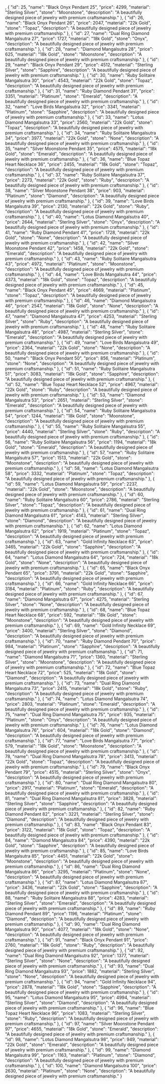 ,
  {
    "id": 25,
    "name": "Black Onyx Pendant 25",
    "price": 4299,
    "material": "Sterling Silver",
    "stone": "Moonstone",
    "description": "A beautifully designed piece of jewelry with premium craftsmanship."
  },
  {
    "id": 26,
    "name": "Black Onyx Pendant 26",
    "price": 2047,
    "material": "22k Gold",
    "stone": "Topaz",
    "description": "A beautifully designed piece of jewelry with premium craftsmanship."
  },
  {
    "id": 27,
    "name": "Dual Ring Diamond Mangalsutra 27",
    "price": 1727,
    "material": "18k Gold",
    "stone": "Onyx",
    "description": "A beautifully designed piece of jewelry with premium craftsmanship."
  },
  {
    "id": 28,
    "name": "Diamond Mangalsutra 28",
    "price": 625,
    "material": "18k Gold",
    "stone": "Moonstone",
    "description": "A beautifully designed piece of jewelry with premium craftsmanship."
  },
  {
    "id": 29,
    "name": "Black Onyx Pendant 29",
    "price": 4512,
    "material": "Sterling Silver",
    "stone": "Sapphire",
    "description": "A beautifully designed piece of jewelry with premium craftsmanship."
  },
  {
    "id": 30,
    "name": "Ruby Solitaire Mangalsutra 30",
    "price": 4543,
    "material": "22k Gold",
    "stone": "Topaz",
    "description": "A beautifully designed piece of jewelry with premium craftsmanship."
  },
  {
    "id": 31,
    "name": "Ruby Diamond Pendant 31",
    "price": 3351,
    "material": "Platinum",
    "stone": "Emerald",
    "description": "A beautifully designed piece of jewelry with premium craftsmanship."
  },
  {
    "id": 32,
    "name": "Love Birds Mangalsutra 32",
    "price": 3341,
    "material": "Platinum",
    "stone": "Sapphire",
    "description": "A beautifully designed piece of jewelry with premium craftsmanship."
  },
  {
    "id": 33,
    "name": "Lotus Diamond Mangalsutra 33",
    "price": 2560,
    "material": "22k Gold",
    "stone": "Topaz",
    "description": "A beautifully designed piece of jewelry with premium craftsmanship."
  },
  {
    "id": 34,
    "name": "Ruby Solitaire Mangalsutra 34",
    "price": 3977,
    "material": "22k Gold",
    "stone": "None",
    "description": "A beautifully designed piece of jewelry with premium craftsmanship."
  },
  {
    "id": 35,
    "name": "Silver Moonstone Pendant 35",
    "price": 4575,
    "material": "18k Gold",
    "stone": "Emerald",
    "description": "A beautifully designed piece of jewelry with premium craftsmanship."
  },
  {
    "id": 36,
    "name": "Blue Topaz Heart Necklace 36",
    "price": 2455,
    "material": "18k Gold",
    "stone": "Topaz",
    "description": "A beautifully designed piece of jewelry with premium craftsmanship."
  },
  {
    "id": 37,
    "name": "Ruby Solitaire Mangalsutra 37",
    "price": 2273,
    "material": "22k Gold",
    "stone": "Ruby",
    "description": "A beautifully designed piece of jewelry with premium craftsmanship."
  },
  {
    "id": 38,
    "name": "Silver Moonstone Pendant 38",
    "price": 903,
    "material": "Platinum",
    "stone": "Diamond",
    "description": "A beautifully designed piece of jewelry with premium craftsmanship."
  },
  {
    "id": 39,
    "name": "Love Birds Mangalsutra 39",
    "price": 2130,
    "material": "22k Gold",
    "stone": "Ruby",
    "description": "A beautifully designed piece of jewelry with premium craftsmanship."
  },
  {
    "id": 40,
    "name": "Lotus Diamond Mangalsutra 40",
    "price": 2644,
    "material": "Sterling Silver",
    "stone": "Onyx",
    "description": "A beautifully designed piece of jewelry with premium craftsmanship."
  },
  {
    "id": 41,
    "name": "Ruby Diamond Pendant 41",
    "price": 1728,
    "material": "22k Gold",
    "stone": "None",
    "description": "A beautifully designed piece of jewelry with premium craftsmanship."
  },
  {
    "id": 42,
    "name": "Silver Moonstone Pendant 42",
    "price": 1458,
    "material": "22k Gold",
    "stone": "Emerald",
    "description": "A beautifully designed piece of jewelry with premium craftsmanship."
  },
  {
    "id": 43,
    "name": "Ruby Solitaire Mangalsutra 43",
    "price": 4972,
    "material": "Platinum",
    "stone": "Moonstone",
    "description": "A beautifully designed piece of jewelry with premium craftsmanship."
  },
  {
    "id": 44,
    "name": "Love Birds Mangalsutra 44",
    "price": 4373,
    "material": "18k Gold",
    "stone": "Topaz",
    "description": "A beautifully designed piece of jewelry with premium craftsmanship."
  },
  {
    "id": 45,
    "name": "Black Onyx Pendant 45",
    "price": 4669,
    "material": "Platinum",
    "stone": "Topaz",
    "description": "A beautifully designed piece of jewelry with premium craftsmanship."
  },
  {
    "id": 46,
    "name": "Diamond Mangalsutra 46",
    "price": 2547,
    "material": "18k Gold",
    "stone": "None",
    "description": "A beautifully designed piece of jewelry with premium craftsmanship."
  },
  {
    "id": 47,
    "name": "Diamond Mangalsutra 47",
    "price": 4253,
    "material": "Sterling Silver",
    "stone": "Ruby",
    "description": "A beautifully designed piece of jewelry with premium craftsmanship."
  },
  {
    "id": 48,
    "name": "Ruby Solitaire Mangalsutra 48",
    "price": 4987,
    "material": "Sterling Silver",
    "stone": "Emerald",
    "description": "A beautifully designed piece of jewelry with premium craftsmanship."
  },
  {
    "id": 49,
    "name": "Love Birds Mangalsutra 49",
    "price": 2364,
    "material": "22k Gold",
    "stone": "None",
    "description": "A beautifully designed piece of jewelry with premium craftsmanship."
  },
  {
    "id": 50,
    "name": "Black Onyx Pendant 50",
    "price": 856,
    "material": "Platinum",
    "stone": "None",
    "description": "A beautifully designed piece of jewelry with premium craftsmanship."
  },
  {
    "id": 51,
    "name": "Ruby Solitaire Mangalsutra 51",
    "price": 3083,
    "material": "18k Gold",
    "stone": "Sapphire",
    "description": "A beautifully designed piece of jewelry with premium craftsmanship."
  },
  {
    "id": 52,
    "name": "Blue Topaz Heart Necklace 52",
    "price": 4967,
    "material": "22k Gold",
    "stone": "Ruby",
    "description": "A beautifully designed piece of jewelry with premium craftsmanship."
  },
  {
    "id": 53,
    "name": "Diamond Mangalsutra 53",
    "price": 2651,
    "material": "Sterling Silver",
    "stone": "Emerald",
    "description": "A beautifully designed piece of jewelry with premium craftsmanship."
  },
  {
    "id": 54,
    "name": "Ruby Solitaire Mangalsutra 54",
    "price": 1244,
    "material": "18k Gold",
    "stone": "Moonstone",
    "description": "A beautifully designed piece of jewelry with premium craftsmanship."
  },
  {
    "id": 55,
    "name": "Ruby Solitaire Mangalsutra 55",
    "price": 4440,
    "material": "Sterling Silver",
    "stone": "Ruby",
    "description": "A beautifully designed piece of jewelry with premium craftsmanship."
  },
  {
    "id": 56,
    "name": "Ruby Solitaire Mangalsutra 56",
    "price": 1194,
    "material": "18k Gold",
    "stone": "Emerald",
    "description": "A beautifully designed piece of jewelry with premium craftsmanship."
  },
  {
    "id": 57,
    "name": "Ruby Solitaire Mangalsutra 57",
    "price": 1513,
    "material": "22k Gold",
    "stone": "Moonstone",
    "description": "A beautifully designed piece of jewelry with premium craftsmanship."
  },
  {
    "id": 58,
    "name": "Lotus Diamond Mangalsutra 58",
    "price": 3332,
    "material": "Platinum",
    "stone": "Topaz",
    "description": "A beautifully designed piece of jewelry with premium craftsmanship."
  },
  {
    "id": 59,
    "name": "Lotus Diamond Mangalsutra 59",
    "price": 2237,
    "material": "22k Gold",
    "stone": "Moonstone",
    "description": "A beautifully designed piece of jewelry with premium craftsmanship."
  },
  {
    "id": 60,
    "name": "Ruby Solitaire Mangalsutra 60",
    "price": 2786,
    "material": "Sterling Silver",
    "stone": "Topaz",
    "description": "A beautifully designed piece of jewelry with premium craftsmanship."
  },
  {
    "id": 61,
    "name": "Dual Ring Diamond Mangalsutra 61",
    "price": 4143,
    "material": "Sterling Silver",
    "stone": "Diamond",
    "description": "A beautifully designed piece of jewelry with premium craftsmanship."
  },
  {
    "id": 62,
    "name": "Lotus Diamond Mangalsutra 62",
    "price": 1919,
    "material": "Platinum",
    "stone": "Topaz",
    "description": "A beautifully designed piece of jewelry with premium craftsmanship."
  },
  {
    "id": 63,
    "name": "Gold Infinity Necklace 63",
    "price": 3465,
    "material": "22k Gold",
    "stone": "Sapphire",
    "description": "A beautifully designed piece of jewelry with premium craftsmanship."
  },
  {
    "id": 64,
    "name": "Lotus Diamond Mangalsutra 64",
    "price": 724,
    "material": "18k Gold",
    "stone": "None",
    "description": "A beautifully designed piece of jewelry with premium craftsmanship."
  },
  {
    "id": 65,
    "name": "Black Onyx Pendant 65",
    "price": 3791,
    "material": "22k Gold",
    "stone": "Sapphire",
    "description": "A beautifully designed piece of jewelry with premium craftsmanship."
  },
  {
    "id": 66,
    "name": "Gold Infinity Necklace 66",
    "price": 3184,
    "material": "Platinum",
    "stone": "Ruby",
    "description": "A beautifully designed piece of jewelry with premium craftsmanship."
  },
  {
    "id": 67,
    "name": "Diamond Mangalsutra 67",
    "price": 4275,
    "material": "Sterling Silver",
    "stone": "None",
    "description": "A beautifully designed piece of jewelry with premium craftsmanship."
  },
  {
    "id": 68,
    "name": "Blue Topaz Heart Necklace 68",
    "price": 592,
    "material": "18k Gold",
    "stone": "Moonstone",
    "description": "A beautifully designed piece of jewelry with premium craftsmanship."
  },
  {
    "id": 69,
    "name": "Gold Infinity Necklace 69",
    "price": 3400,
    "material": "Sterling Silver",
    "stone": "Diamond",
    "description": "A beautifully designed piece of jewelry with premium craftsmanship."
  },
  {
    "id": 70,
    "name": "Ruby Diamond Pendant 70",
    "price": 984,
    "material": "Platinum",
    "stone": "Sapphire",
    "description": "A beautifully designed piece of jewelry with premium craftsmanship."
  },
  {
    "id": 71,
    "name": "Diamond Mangalsutra 71",
    "price": 1360,
    "material": "Sterling Silver",
    "stone": "Moonstone",
    "description": "A beautifully designed piece of jewelry with premium craftsmanship."
  },
  {
    "id": 72,
    "name": "Blue Topaz Heart Necklace 72",
    "price": 525,
    "material": "18k Gold",
    "stone": "Diamond",
    "description": "A beautifully designed piece of jewelry with premium craftsmanship."
  },
  {
    "id": 73,
    "name": "Dual Ring Diamond Mangalsutra 73",
    "price": 2415,
    "material": "18k Gold",
    "stone": "Ruby",
    "description": "A beautifully designed piece of jewelry with premium craftsmanship."
  },
  {
    "id": 74,
    "name": "Lotus Diamond Mangalsutra 74",
    "price": 2803,
    "material": "Platinum",
    "stone": "Emerald",
    "description": "A beautifully designed piece of jewelry with premium craftsmanship."
  },
  {
    "id": 75,
    "name": "Dual Ring Diamond Mangalsutra 75",
    "price": 935,
    "material": "Platinum",
    "stone": "Onyx",
    "description": "A beautifully designed piece of jewelry with premium craftsmanship."
  },
  {
    "id": 76,
    "name": "Lotus Diamond Mangalsutra 76",
    "price": 604,
    "material": "18k Gold",
    "stone": "Diamond",
    "description": "A beautifully designed piece of jewelry with premium craftsmanship."
  },
  {
    "id": 77,
    "name": "Love Birds Mangalsutra 77",
    "price": 579,
    "material": "18k Gold",
    "stone": "Moonstone",
    "description": "A beautifully designed piece of jewelry with premium craftsmanship."
  },
  {
    "id": 78,
    "name": "Dual Ring Diamond Mangalsutra 78",
    "price": 3413,
    "material": "22k Gold",
    "stone": "Topaz",
    "description": "A beautifully designed piece of jewelry with premium craftsmanship."
  },
  {
    "id": 79,
    "name": "Black Onyx Pendant 79",
    "price": 4515,
    "material": "Sterling Silver",
    "stone": "Onyx",
    "description": "A beautifully designed piece of jewelry with premium craftsmanship."
  },
  {
    "id": 80,
    "name": "Dual Ring Diamond Mangalsutra 80",
    "price": 2917,
    "material": "Platinum",
    "stone": "Emerald",
    "description": "A beautifully designed piece of jewelry with premium craftsmanship."
  },
  {
    "id": 81,
    "name": "Dual Ring Diamond Mangalsutra 81",
    "price": 3828,
    "material": "Sterling Silver",
    "stone": "Sapphire",
    "description": "A beautifully designed piece of jewelry with premium craftsmanship."
  },
  {
    "id": 82,
    "name": "Ruby Diamond Pendant 82",
    "price": 3221,
    "material": "Sterling Silver",
    "stone": "Diamond",
    "description": "A beautifully designed piece of jewelry with premium craftsmanship."
  },
  {
    "id": 83,
    "name": "Black Onyx Pendant 83",
    "price": 3122,
    "material": "18k Gold",
    "stone": "Topaz",
    "description": "A beautifully designed piece of jewelry with premium craftsmanship."
  },
  {
    "id": 84,
    "name": "Diamond Mangalsutra 84",
    "price": 4390,
    "material": "22k Gold",
    "stone": "Sapphire",
    "description": "A beautifully designed piece of jewelry with premium craftsmanship."
  },
  {
    "id": 85,
    "name": "Love Birds Mangalsutra 85",
    "price": 4451,
    "material": "22k Gold",
    "stone": "Moonstone",
    "description": "A beautifully designed piece of jewelry with premium craftsmanship."
  },
  {
    "id": 86,
    "name": "Dual Ring Diamond Mangalsutra 86",
    "price": 3295,
    "material": "Platinum",
    "stone": "None",
    "description": "A beautifully designed piece of jewelry with premium craftsmanship."
  },
  {
    "id": 87,
    "name": "Lotus Diamond Mangalsutra 87",
    "price": 3436,
    "material": "22k Gold",
    "stone": "Sapphire",
    "description": "A beautifully designed piece of jewelry with premium craftsmanship."
  },
  {
    "id": 88,
    "name": "Ruby Solitaire Mangalsutra 88",
    "price": 4283,
    "material": "Sterling Silver",
    "stone": "Emerald",
    "description": "A beautifully designed piece of jewelry with premium craftsmanship."
  },
  {
    "id": 89,
    "name": "Ruby Diamond Pendant 89",
    "price": 1196,
    "material": "Platinum",
    "stone": "Diamond",
    "description": "A beautifully designed piece of jewelry with premium craftsmanship."
  },
  {
    "id": 90,
    "name": "Dual Ring Diamond Mangalsutra 90",
    "price": 4077,
    "material": "18k Gold",
    "stone": "None",
    "description": "A beautifully designed piece of jewelry with premium craftsmanship."
  },
  {
    "id": 91,
    "name": "Black Onyx Pendant 91",
    "price": 2760,
    "material": "18k Gold",
    "stone": "Ruby",
    "description": "A beautifully designed piece of jewelry with premium craftsmanship."
  },
  {
    "id": 92,
    "name": "Dual Ring Diamond Mangalsutra 92",
    "price": 1377,
    "material": "Sterling Silver",
    "stone": "None",
    "description": "A beautifully designed piece of jewelry with premium craftsmanship."
  },
  {
    "id": 93,
    "name": "Dual Ring Diamond Mangalsutra 93",
    "price": 1882,
    "material": "Sterling Silver",
    "stone": "None",
    "description": "A beautifully designed piece of jewelry with premium craftsmanship."
  },
  {
    "id": 94,
    "name": "Gold Infinity Necklace 94",
    "price": 2878,
    "material": "18k Gold",
    "stone": "Sapphire",
    "description": "A beautifully designed piece of jewelry with premium craftsmanship."
  },
  {
    "id": 95,
    "name": "Lotus Diamond Mangalsutra 95",
    "price": 4994,
    "material": "Sterling Silver",
    "stone": "Diamond",
    "description": "A beautifully designed piece of jewelry with premium craftsmanship."
  },
  {
    "id": 96,
    "name": "Blue Topaz Heart Necklace 96",
    "price": 1083,
    "material": "Sterling Silver",
    "stone": "Ruby",
    "description": "A beautifully designed piece of jewelry with premium craftsmanship."
  },
  {
    "id": 97,
    "name": "Silver Moonstone Pendant 97",
    "price": 4655,
    "material": "18k Gold",
    "stone": "Emerald",
    "description": "A beautifully designed piece of jewelry with premium craftsmanship."
  },
  {
    "id": 98,
    "name": "Lotus Diamond Mangalsutra 98",
    "price": 949,
    "material": "22k Gold",
    "stone": "Emerald",
    "description": "A beautifully designed piece of jewelry with premium craftsmanship."
  },
  {
    "id": 99,
    "name": "Diamond Mangalsutra 99",
    "price": 1163,
    "material": "Platinum",
    "stone": "Diamond",
    "description": "A beautifully designed piece of jewelry with premium craftsmanship."
  },
  {
    "id": 100,
    "name": "Diamond Mangalsutra 100",
    "price": 2630,
    "material": "Platinum",
    "stone": "None",
    "description": "A beautifully designed piece of jewelry with premium craftsmanship."
  }